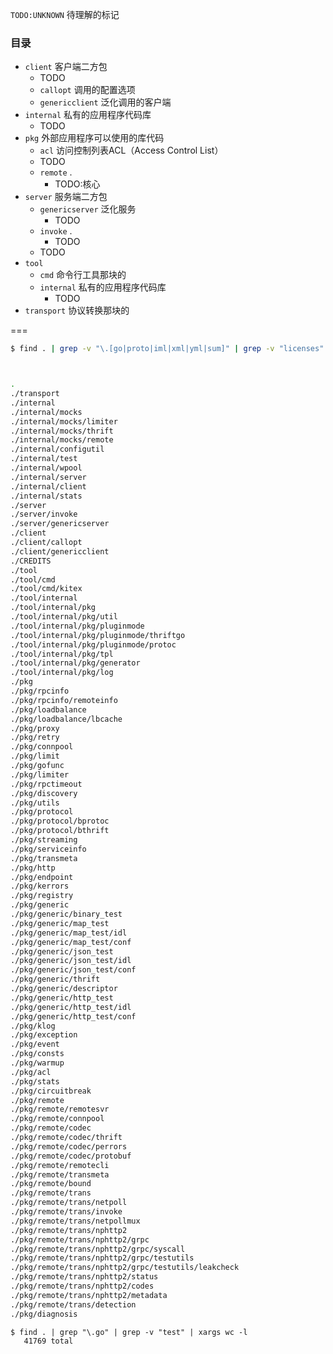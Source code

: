 

`TODO:UNKNOWN` 待理解的标记

### 目录

* `client`  客户端二方包
    * TODO
    * `callopt`  调用的配置选项
    * `genericclient`  泛化调用的客户端
* `internal`  私有的应用程序代码库
    * TODO
* `pkg`  外部应用程序可以使用的库代码
    * `acl`  访问控制列表ACL（Access Control List）
    * TODO
    * `remote`  .
        * TODO:核心
* `server`  服务端二方包
    * `genericserver`  泛化服务
        * TODO
    * `invoke`  .
        * TODO
    * TODO
* `tool`
    * `cmd`  命令行工具那块的
    * `internal`  私有的应用程序代码库
        * TODO
* `transport`  协议转换那块的

===


```sh
$ find . | grep -v "\.[go|proto|iml|xml|yml|sum]" | grep -v "licenses" | grep -v "LICENSE" | grep -v "images" | grep -v "NOTICE"



.
./transport
./internal
./internal/mocks
./internal/mocks/limiter
./internal/mocks/thrift
./internal/mocks/remote
./internal/configutil
./internal/test
./internal/wpool
./internal/server
./internal/client
./internal/stats
./server
./server/invoke
./server/genericserver
./client
./client/callopt
./client/genericclient
./CREDITS
./tool
./tool/cmd
./tool/cmd/kitex
./tool/internal
./tool/internal/pkg
./tool/internal/pkg/util
./tool/internal/pkg/pluginmode
./tool/internal/pkg/pluginmode/thriftgo
./tool/internal/pkg/pluginmode/protoc
./tool/internal/pkg/tpl
./tool/internal/pkg/generator
./tool/internal/pkg/log
./pkg
./pkg/rpcinfo
./pkg/rpcinfo/remoteinfo
./pkg/loadbalance
./pkg/loadbalance/lbcache
./pkg/proxy
./pkg/retry
./pkg/connpool
./pkg/limit
./pkg/gofunc
./pkg/limiter
./pkg/rpctimeout
./pkg/discovery
./pkg/utils
./pkg/protocol
./pkg/protocol/bprotoc
./pkg/protocol/bthrift
./pkg/streaming
./pkg/serviceinfo
./pkg/transmeta
./pkg/http
./pkg/endpoint
./pkg/kerrors
./pkg/registry
./pkg/generic
./pkg/generic/binary_test
./pkg/generic/map_test
./pkg/generic/map_test/idl
./pkg/generic/map_test/conf
./pkg/generic/json_test
./pkg/generic/json_test/idl
./pkg/generic/json_test/conf
./pkg/generic/thrift
./pkg/generic/descriptor
./pkg/generic/http_test
./pkg/generic/http_test/idl
./pkg/generic/http_test/conf
./pkg/klog
./pkg/exception
./pkg/event
./pkg/consts
./pkg/warmup
./pkg/acl
./pkg/stats
./pkg/circuitbreak
./pkg/remote
./pkg/remote/remotesvr
./pkg/remote/connpool
./pkg/remote/codec
./pkg/remote/codec/thrift
./pkg/remote/codec/perrors
./pkg/remote/codec/protobuf
./pkg/remote/remotecli
./pkg/remote/transmeta
./pkg/remote/bound
./pkg/remote/trans
./pkg/remote/trans/netpoll
./pkg/remote/trans/invoke
./pkg/remote/trans/netpollmux
./pkg/remote/trans/nphttp2
./pkg/remote/trans/nphttp2/grpc
./pkg/remote/trans/nphttp2/grpc/syscall
./pkg/remote/trans/nphttp2/grpc/testutils
./pkg/remote/trans/nphttp2/grpc/testutils/leakcheck
./pkg/remote/trans/nphttp2/status
./pkg/remote/trans/nphttp2/codes
./pkg/remote/trans/nphttp2/metadata
./pkg/remote/trans/detection
./pkg/diagnosis
```

```shell
$ find . | grep "\.go" | grep -v "test" | xargs wc -l
   41769 total

```
